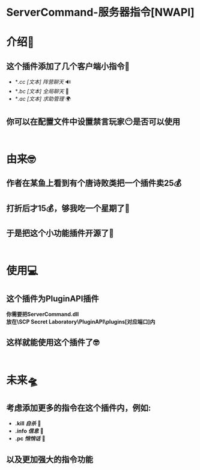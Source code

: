 # **ServerCommand-服务器指令[NWAPI]**

# **介绍🤔**

## 这个插件添加了几个客户端小指令📕

- **.cc [*文本] _阵营聊天_** 🔊
- **.bc [*文本] _全局聊天_** 📣
- **.ac [*文本] _求助管理_** 🌍

## 你可以在配置文件中设置禁言玩家😶是否可以使用<br><br>

# **由来🤓**

## 作者在某鱼上看到有个唐诗败类把一个插件卖25💰

## 打折后才15💰，够我吃一个星期了🍜

## 于是把这个小功能插件开源了👏<br><br>

# **使用💻**

## 这个插件为PluginAPI插件

**你需要把ServerCommand.dll\
放在\SCP Secret Laboratory\PluginAPI\plugins\[对应端口]内**

## 这样就能使用这个插件了🤓<br><br>

# **未来🛸**

## 考虑添加更多的指令在这个插件内，例如:

- **.kill _自杀_** 🤯
- **.info _信息_** 📄
- **.pc _悄悄话_** 🤫

## **以及更加强大的指令功能**
